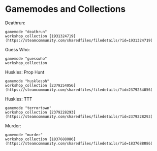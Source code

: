 # Gamemodes and Collections

Deathrun:

    gamemode "deathrun"
    workshop_collection [1931324719](https://steamcommunity.com/sharedfiles/filedetails/?id=1931324719)

Guess Who:

    gamemode "guesswho"
    workshop_collection 
    
Huskles: Prop Hunt

    gamemode "husklesph" 
    workshop_collection [2379254056](https://steamcommunity.com/sharedfiles/filedetails/?id=2379254056)

Huskles: TTT

    gamemode "terrortown" 
    workshop_collection [2379228293](https://steamcommunity.com/sharedfiles/filedetails/?id=2379228293)

Murder:

    gamemode "murder" 
    workshop_collection [1837688086](https://steamcommunity.com/sharedfiles/filedetails/?id=1837688086)
